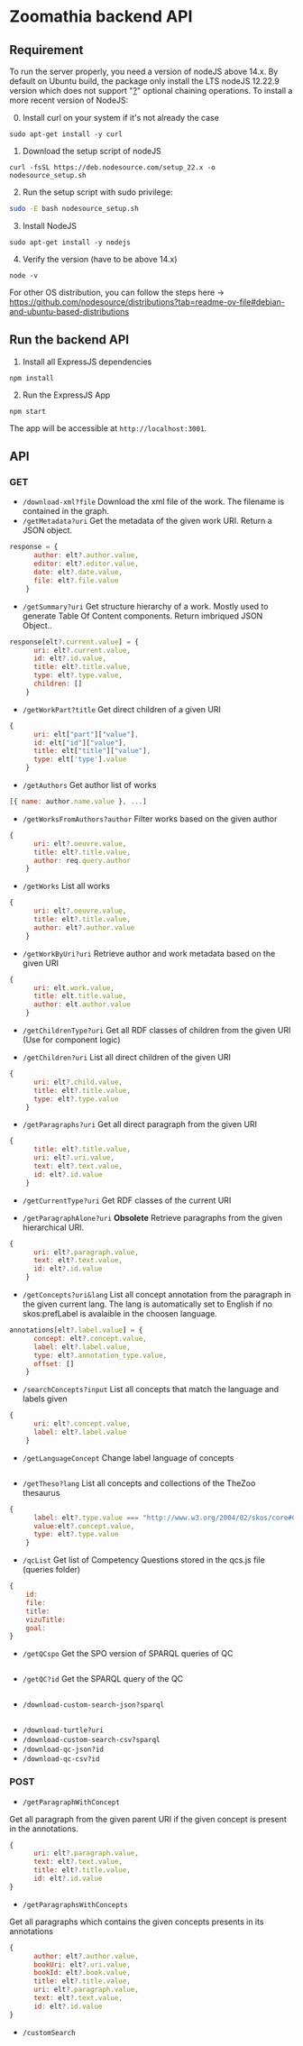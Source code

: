 # Zoomathia backend API



## Requirement

To run the server properly, you need a version of nodeJS above 14.x. By default on Ubuntu build, the package only install the LTS nodeJS 12.22.9 version which does not support "[?](https://developer.mozilla.org/en-US/docs/Web/JavaScript/Reference/Operators/Optional_chaining)" optional chaining operations. To install a more recent version of NodeJS:

0. Install curl on your system if it's not already the case

```shell
sudo apt-get install -y curl
```

1. Download the setup script of nodeJS

```shell
curl -fsSL https://deb.nodesource.com/setup_22.x -o nodesource_setup.sh
```

2. Run the setup script with sudo privilege:


```sh
sudo -E bash nodesource_setup.sh
```

3. Install NodeJS

```shell
sudo apt-get install -y nodejs
```

4. Verify the version (have to be above 14.x)

```shell
node -v
```

For other OS distribution, you can follow the steps here -> https://github.com/nodesource/distributions?tab=readme-ov-file#debian-and-ubuntu-based-distributions



## Run the backend API

1. Install all ExpressJS dependencies

```shell
npm install
```

2. Run the ExpressJS App

```shell
npm start
```

The app will be accessible at `http://localhost:3001`.

## API

### GET

- `/download-xml?file`
Download the xml file of the work. The filename is contained in the graph.
- `/getMetadata?uri`
Get the metadata of the given work URI. Return a JSON object.
```js
response = {
      author: elt?.author.value,
      editor: elt?.editor.value,
      date: elt?.date.value,
      file: elt?.file.value
    }
```

- `/getSummary?uri`
Get structure hierarchy of a work. Mostly used to generate Table Of Content components.
Return imbriqued JSON Object..
```js
response[elt?.current.value] = {
      uri: elt?.current.value,
      id: elt?.id.value,
      title: elt?.title.value,
      type: elt?.type.value,
      children: []
    }
```

- `/getWorkPart?title` Get direct children of a given URI
```js
{
      uri: elt["part"]["value"],
      id: elt["id"]["value"],
      title: elt["title"]["value"],
      type: elt['type'].value
    }
```
- `/getAuthors` Get author list of works
```js
[{ name: author.name.value }, ...]
```
- `/getWorksFromAuthors?author` Filter works based on the given author
```js
{
      uri: elt?.oeuvre.value,
      title: elt?.title.value,
      author: req.query.author
    }
```
- `/getWorks` List all works
```js
{
      uri: elt?.oeuvre.value,
      title: elt?.title.value,
      author: elt?.author.value
    }
```
- `/getWorkByUri?uri` Retrieve author and work metadata based on the given URI
```js
{
      uri: elt.work.value,
      title: elt.title.value,
      author: elt.author.value
    }
```

- `/getChildrenType?uri` Get all RDF classes of children from the given URI (Use for component logic)

- `/getChildren?uri` List all direct children of the given URI
```js
{
      uri: elt?.child.value,
      title: elt?.title.value,
      type: elt?.type.value
    }
```
- `/getParagraphs?uri` Get all direct paragraph from the given URI
```js
{
      title: elt?.title.value,
      uri: elt?.uri.value,
      text: elt?.text.value,
      id: elt?.id.value
    }
```
- `/getCurrentType?uri` Get RDF classes of the current URI

- `/getParagraphAlone?uri` **Obsolete** Retrieve paragraphs from the given hierarchical URI.

```js
{
      uri: elt?.paragraph.value,
      text: elt?.text.value,
      id: elt?.id.value
    }
```
- `/getConcepts?uri&lang` List all concept annotation from the paragraph in the given current lang. The lang is automatically set to English if no skos:prefLabel is avalaible in the choosen language.
```js
annotations[elt?.label.value] = {
      concept: elt?.concept.value,
      label: elt?.label.value,
      type: elt?.annotation_type.value,
      offset: []
    }
```
- `/searchConcepts?input` List all concepts that match the language and labels given
```js
{
      uri: elt?.concept.value,
      label: elt?.label.value
    }
```

- `/getLanguageConcept` Change label language of concepts
```js
```
- `/getTheso?lang` List all concepts and collections of the TheZoo thesaurus
```js
{
      label: elt?.type.value === "http://www.w3.org/2004/02/skos/core#Collection" ? elt?.label.value + " (Collection)": elt?.label.value,
      value:elt?.concept.value,
      type: elt?.type.value
    }
```
- `/qcList` Get list of Competency Questions stored in the qcs.js file (queries folder)
```js
{
    id:
    file:
    title:
    vizuTitle:
    goal:
}
```
- `/getQCspo` Get the SPO version of SPARQL queries of QC
```js
```
- `/getQC?id` Get the SPARQL query of the QC
```js
```

- `/download-custom-search-json?sparql`
```js
```
- `/download-turtle?uri`
- `/download-custom-search-csv?sparql`
- `/download-qc-json?id`
- `/download-qc-csv?id`

### POST

- `/getParagraphWithConcept` 

Get all paragraph from the given parent URI if the given concept is present in the annotations.

```js
{
      uri: elt?.paragraph.value,
      text: elt?.text.value,
      title: elt?.title.value,
      id: elt?.id.value
}
 ```
- `/getParagraphsWithConcepts`

Get all paragraphs which contains the given concepts presents in its annotations

```js
{
      author: elt?.author.value,
      bookUri: elt?.uri.value,
      bookId: elt?.book.value,
      title: elt?.title.value,
      uri: elt?.paragraph.value,
      text: elt?.text.value,
      id: elt?.id.value
}
```
- `/customSearch`
